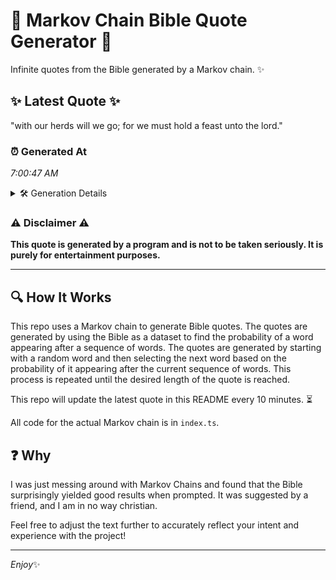 # 📖 Markov Chain Bible Quote Generator 📖

Infinite quotes from the Bible generated by a Markov chain. ✨

## ✨ Latest Quote ✨
"with our herds will we go; for we must hold a feast unto the lord."

### ⏰ Generated At
*7:00:47 AM*

<details>
    <summary>🛠️ Generation Details</summary>
    <p>
        <strong>🌱 Seed:</strong> with<br>
        <strong>🔄 Iterations:</strong> 14<br>
        <strong>📜 Context History:</strong><br>[ with ]: our<br>[ with, our ]: herds<br>[ with, our, herds ]: will<br>[ with, our, herds, will ]: we<br>[ with, our, herds, will, we ]: go;<br>[ with, our, herds, will, we, go; ]: for<br>[ our, herds, will, we, go;, for ]: we<br>[ herds, will, we, go;, for, we ]: must<br>[ will, we, go;, for, we, must ]: hold<br>[ we, go;, for, we, must, hold ]: a<br>[ go;, for, we, must, hold, a ]: feast<br>[ for, we, must, hold, a, feast ]: unto<br>[ we, must, hold, a, feast, unto ]: the<br>[ must, hold, a, feast, unto, the ]: lord.<br>
    </p>
</details>

### ⚠️ Disclaimer ⚠️
**This quote is generated by a program and is not to be taken seriously. It is purely for entertainment purposes.**

---

## 🔍 How It Works

This repo uses a Markov chain to generate Bible quotes. The quotes are generated by using the Bible as a dataset to find the probability of a word appearing after a sequence of words. The quotes are generated by starting with a random word and then selecting the next word based on the probability of it appearing after the current sequence of words. This process is repeated until the desired length of the quote is reached.

This repo will update the latest quote in this README every 10 minutes. ⏳

All code for the actual Markov chain is in `index.ts`.

## ❓ Why

I was just messing around with Markov Chains and found that the Bible surprisingly yielded good results when prompted. 
It was suggested by a friend, and I am in no way christian.

Feel free to adjust the text further to accurately reflect your intent and experience with the project!

---

*Enjoy*✨
